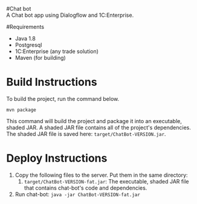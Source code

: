 #Chat bot   
A Chat bot app using Dialogflow and 1C:Enterprise.

#Requirements  
* Java 1.8
* Postgresql
* 1C:Enterprise (any trade solution)
* Maven (for building)

# Build Instructions

To build the project, run the command below.

`mvn package`

This command will build the project and package it into an executable, shaded JAR. A shaded JAR file contains all of the project's dependencies. The shaded JAR file is saved here: `target/ChatBot-VERSION.jar`.

# Deploy Instructions

1. Copy the following files to the server. Put them in the same directory:
   1. `target/ChatBot-VERSION-fat.jar`: The executable, shaded JAR file that contains chat-bot's code and dependencies.
1. Run chat-bot: `java -jar ChatBot-VERSION-fat.jar`
